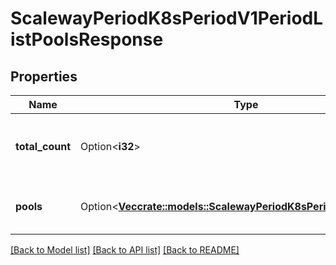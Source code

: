 # ScalewayPeriodK8sPeriodV1PeriodListPoolsResponse

## Properties

Name | Type | Description | Notes
------------ | ------------- | ------------- | -------------
**total_count** | Option<**i32**> | The total number of pools that exists for the cluster | [optional]
**pools** | Option<[**Vec<crate::models::ScalewayPeriodK8sPeriodV1PeriodPool>**](scaleway.k8s.v1.Pool.md)> | The paginated returned pools | [optional]

[[Back to Model list]](../README.md#documentation-for-models) [[Back to API list]](../README.md#documentation-for-api-endpoints) [[Back to README]](../README.md)


